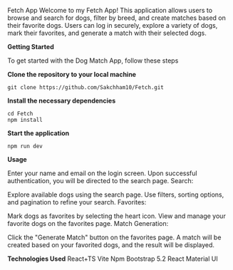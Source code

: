 
Fetch App
Welcome to my Fetch App! This application allows users to browse and search for dogs, filter by breed, and create matches based on their favorite dogs. Users can log in securely, explore a variety of dogs, mark their favorites, and generate a match with their selected dogs.

****Getting Started****

To get started with the Dog Match App, follow these steps

**Clone the repository to your local machine**

```
git clone https://github.com/Sakchham10/Fetch.git
```

**Install the necessary dependencies**

```
cd Fetch
npm install
```

**Start the application**
```
npm run dev
```

**Usage**

Enter your name and email on the login screen.
Upon successful authentication, you will be directed to the search page.
Search:

Explore available dogs using the search page.
Use filters, sorting options, and pagination to refine your search.
Favorites:

Mark dogs as favorites by selecting the heart icon.
View and manage your favorite dogs on the favorites page.
Match Generation:

Click the "Generate Match" button on the favorites page.
A match will be created based on your favorited dogs, and the result will be displayed.

**Technologies Used**
React+TS
Vite
Npm
Bootstrap 5.2
React Material UI






